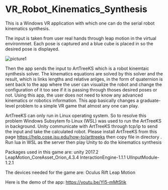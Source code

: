 # VR_Robot_Kinematics_Synthesis
This is a Windows VR application with which one can do the serial robot kinematics synthesis.
  
The input is taken from user real hands through leap motion in the virtual environmnet. Each pose is captured and a blue cube is placed in so the desired pose is displayed.

![picture1](https://user-images.githubusercontent.com/26231820/44758318-f9864780-aaf0-11e8-9cdd-779b1054fdeb.png)

Then the app sends the input to ArtTreeKS which is a robot kinemtaic synthesis solver. The kinematics equations are solved by this solver and the result, which is links lengths and relative anlges, in the form of quaternion is sent back to the app where the user can visualize the robot and change the configuration of it too see if it is passing through thoses desired poses or not. Using this app, the user does not need to know any advanced kinematics or robotics information. This app basically changes a graduate-level problem to a simple VR game that almost any one can play.
  
ArtTreeKS can only run in Linux operating system. So to resolve this problem Windows Subsytem fo Linux (WSL) was used to run the ArtTreeKS in background. Unity communicate with ArtTreeKS through tcp/ip to send the input and take the calculated robot. Please install ArtTreeKS from this page https://help.cose.isu.edu/how-to/arttreeks then copy file   in directory . Run lua in WSL as the server then play Unity to do the kinematics synthesis   

Packages used in this game are:
unity 2017.2
LeapMotion_CoreAsset_Orion_4.3.4
InteractionEngine-1.1.1
UIInputModule-1.2.1

The devices needed for the game are:
Oculus Rift
Leap Motion

Here is the demo of the app: https://youtu.be/YI5-mMtStik 
